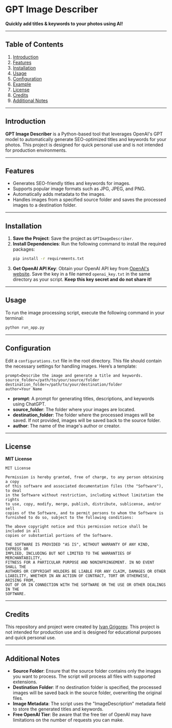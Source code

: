 # GPT Image Describer

**Quickly add titles & keywords to your photos using AI!**

---

## Table of Contents

1. [Introduction](#introduction)
2. [Features](#features)
3. [Installation](#installation)
4. [Usage](#usage)
5. [Configuration](#configuration)
6. [Example](#example)
7. [License](#license)
8. [Credits](#credits)
9. [Additional Notes](#additional-notes)

---

## Introduction

**GPT Image Describer** is a Python-based tool that leverages OpenAI's GPT model to automatically generate SEO-optimized titles and keywords for your photos. This project is designed for quick personal use and is not intended for production environments.

---

## Features

- Generates SEO-friendly titles and keywords for images.
- Supports popular image formats such as JPG, JPEG, and PNG.
- Automatically adds metadata to the images.
- Handles images from a specified source folder and saves the processed images to a destination folder.

---

## Installation

1. **Save the Project**: Save the project as `GPTImageDescriber`.
2. **Install Dependencies**: Run the following command to install the required packages:
    ```bash
    pip install -r requirements.txt
    ```
3. **Get OpenAI API Key**: Obtain your OpenAI API key from [OpenAI's website](https://openai.com/). Save the key in a file named `openai_key.txt` in the same directory as your script. **Keep this key secret and do not share it!**

---

## Usage

To run the image processing script, execute the following command in your terminal:
```bash
python run_app.py
```
---

## Configuration

Edit a `configurations.txt` file in the root directory. This file should contain the necessary settings for handling images. Here’s a template:

```plaintext
prompt=Describe the image and generate a title and keywords.
source_folder=/path/to/your/source/folder
destination_folder=/path/to/your/destination/folder
author=Your Name
```

- **prompt**: A prompt for generating titles, descriptions, and keywords using ChatGPT.
- **source_folder**: The folder where your images are located.
- **destination_folder**: The folder where the processed images will be saved. If not provided, images will be saved back to the source folder.
- **author**: The name of the image's author or creator.

---

## License

**MIT License**

```
MIT License

Permission is hereby granted, free of charge, to any person obtaining a copy
of this software and associated documentation files (the "Software"), to deal
in the Software without restriction, including without limitation the rights
to use, copy, modify, merge, publish, distribute, sublicense, and/or sell
copies of the Software, and to permit persons to whom the Software is
furnished to do so, subject to the following conditions:

The above copyright notice and this permission notice shall be included in all
copies or substantial portions of the Software.

THE SOFTWARE IS PROVIDED "AS IS", WITHOUT WARRANTY OF ANY KIND, EXPRESS OR
IMPLIED, INCLUDING BUT NOT LIMITED TO THE WARRANTIES OF MERCHANTABILITY,
FITNESS FOR A PARTICULAR PURPOSE AND NONINFRINGEMENT. IN NO EVENT SHALL THE
AUTHORS OR COPYRIGHT HOLDERS BE LIABLE FOR ANY CLAIM, DAMAGES OR OTHER
LIABILITY, WHETHER IN AN ACTION OF CONTRACT, TORT OR OTHERWISE, ARISING FROM,
OUT OF OR IN CONNECTION WITH THE SOFTWARE OR THE USE OR OTHER DEALINGS IN THE
SOFTWARE.
```

---

## Credits

This repository and project were created by [Ivan Grigorev](https://github.com/Ivan-Grigorev). This project is not intended for production use and is designed for educational purposes and quick personal use.

---

## Additional Notes

- **Source Folder**: Ensure that the source folder contains only the images you want to process. The script will process all files with supported extensions.
- **Destination Folder**: If no destination folder is specified, the processed images will be saved back in the source folder, overwriting the original files.
- **Image Metadata**: The script uses the "ImageDescription" metadata field to store the generated titles and keywords.
- **Free OpenAI Tier**: Be aware that the free tier of OpenAI may have limitations on the number of requests you can make.
